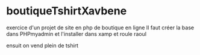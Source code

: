 # boutiqueTshirtXavbene

exercice d'un projet de site en php de boutique en ligne
Il faut créer la base dans PHPmyadmin et l'installer dans xamp
et roule raoul

ensuit on vend plein de tshirt
